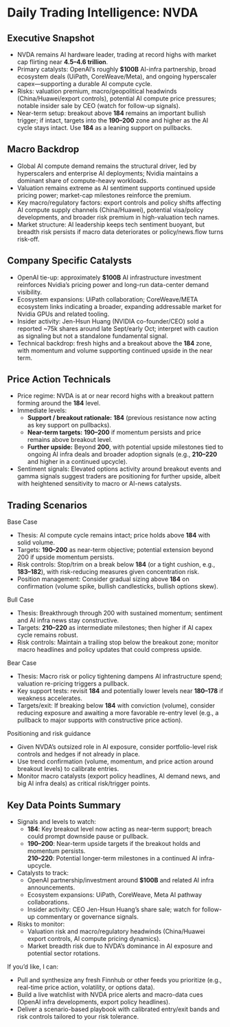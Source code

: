 # Daily Trading Intelligence: NVDA

## Executive Snapshot
- NVDA remains AI hardware leader, trading at record highs with market cap flirting near **$4.5–$4.6 trillion**.  
- Primary catalysts: OpenAI’s roughly **$100B** AI-infra partnership, broad ecosystem deals (UiPath, CoreWeave/Meta), and ongoing hyperscaler capex—supporting a durable AI compute cycle.  
- Risks: valuation premium, macro/geopolitical headwinds (China/Huawei/export controls), potential AI compute price pressures; notable insider sale by CEO (watch for follow-up signals).  
- Near-term setup: breakout above **184** remains an important bullish trigger; if intact, targets into the **190–200** zone and higher as the AI cycle stays intact. Use **184** as a leaning support on pullbacks.

## Macro Backdrop
- Global AI compute demand remains the structural driver, led by hyperscalers and enterprise AI deployments; Nvidia maintains a dominant share of compute-heavy workloads.  
- Valuation remains extreme as AI sentiment supports continued upside pricing power; market-cap milestones reinforce the premium.  
- Key macro/regulatory factors: export controls and policy shifts affecting AI compute supply channels (China/Huawei), potential visa/policy developments, and broader risk premium in high-valuation tech names.  
- Market structure: AI leadership keeps tech sentiment buoyant, but breadth risk persists if macro data deteriorates or policy/news.flow turns risk-off.

## Company Specific Catalysts
- OpenAI tie-up: approximately **$100B** AI infrastructure investment reinforces Nvidia’s pricing power and long-run data-center demand visibility.  
- Ecosystem expansions: UiPath collaboration; CoreWeave/META ecosystem links indicating a broader, expanding addressable market for Nvidia GPUs and related tooling.  
- Insider activity: Jen-Hsun Huang (NVIDIA co-founder/CEO) sold a reported ~75k shares around late Sept/early Oct; interpret with caution as signaling but not a standalone fundamental signal.  
- Technical backdrop: fresh highs and a breakout above the **184** zone, with momentum and volume supporting continued upside in the near term.

## Price Action Technicals
- Price regime: NVDA is at or near record highs with a breakout pattern forming around the **184** level.  
- Immediate levels:
  - **Support / breakout rationale:** **184** (previous resistance now acting as key support on pullbacks).  
  - **Near-term targets:** **190–200** if momentum persists and price remains above breakout level.  
  - **Further upside:** Beyond **200**, with potential upside milestones tied to ongoing AI infra deals and broader adoption signals (e.g., **210–220** and higher in a continued upcycle).  
- Sentiment signals: Elevated options activity around breakout events and gamma signals suggest traders are positioning for further upside, albeit with heightened sensitivity to macro or AI-news catalysts.

## Trading Scenarios

Base Case
- Thesis: AI compute cycle remains intact; price holds above **184** with solid volume.  
- Targets: **190–200** as near-term objective; potential extension beyond 200 if upside momentum persists.  
- Risk controls: Stop/trim on a break below **184** (or a tight cushion, e.g., **183–182**), with risk-reducing measures given concentration risk.  
- Position management: Consider gradual sizing above **184** on confirmation (volume spike, bullish candlesticks, bullish options skew).

Bull Case
- Thesis: Breakthrough through 200 with sustained momentum; sentiment and AI infra news stay constructive.  
- Targets: **210–220** as intermediate milestones; then higher if AI capex cycle remains robust.  
- Risk controls: Maintain a trailing stop below the breakout zone; monitor macro headlines and policy updates that could compress upside.

Bear Case
- Thesis: Macro risk or policy tightening dampens AI infrastructure spend; valuation re-pricing triggers a pullback.  
- Key support tests: revisit **184** and potentially lower levels near **180–178** if weakness accelerates.  
- Targets/exit: If breaking below **184** with conviction (volume), consider reducing exposure and awaiting a more favorable re-entry level (e.g., a pullback to major supports with constructive price action).

Positioning and risk guidance
- Given NVDA’s outsized role in AI exposure, consider portfolio-level risk controls and hedges if not already in place.  
- Use trend confirmation (volume, momentum, and price action around breakout levels) to calibrate entries.  
- Monitor macro catalysts (export policy headlines, AI demand news, and big AI infra deals) as critical risk/trigger points.

## Key Data Points Summary
- Signals and levels to watch:
  - **184**: Key breakout level now acting as near-term support; breach could prompt downside pause or pullback.  
  - **190–200**: Near-term upside targets if the breakout holds and momentum persists.  
  **210–220**: Potential longer-term milestones in a continued AI infra-upcycle.  
- Catalysts to track:
  - OpenAI partnership/investment around **$100B** and related AI infra announcements.  
  - Ecosystem expansions: UiPath, CoreWeave, Meta AI pathway collaborations.  
  - Insider activity: CEO Jen-Hsun Huang’s share sale; watch for follow-up commentary or governance signals.  
- Risks to monitor:
  - Valuation risk and macro/regulatory headwinds (China/Huawei export controls, AI compute pricing dynamics).  
  - Market breadth risk due to NVDA’s dominance in AI exposure and potential sector rotations.

If you’d like, I can:
- Pull and synthesize any fresh Finnhub or other feeds you prioritize (e.g., real-time price action, volatility, or options data).  
- Build a live watchlist with NVDA price alerts and macro-data cues (OpenAI infra developments, export policy headlines).  
- Deliver a scenario-based playbook with calibrated entry/exit bands and risk controls tailored to your risk tolerance.